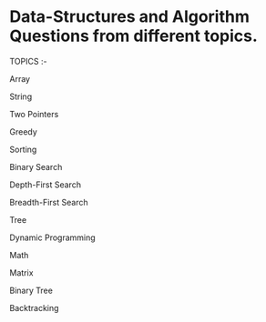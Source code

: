 # Data-Structures and Algorithm Questions from different topics. 

TOPICS :-

Array

String

Two Pointers

Greedy

Sorting

Binary Search

Depth-First Search

Breadth-First Search

Tree

Dynamic Programming

Math

Matrix

Binary Tree

Backtracking
